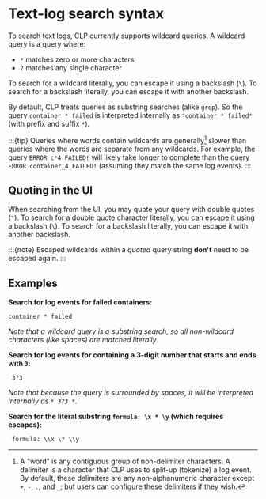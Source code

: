 # Text-log search syntax

To search text logs, CLP currently supports wildcard queries. A wildcard query is a query where:

* `*` matches zero or more characters
* `?` matches any single character

To search for a wildcard literally, you can escape it using a backslash (`\`). To search for a
backslash literally, you can escape it with another backslash.

By default, CLP treats queries as substring searches (alike `grep`). So the query
`container * failed` is interpreted internally as `*container * failed*` (with prefix and suffix
`*`).

:::{tip}
Queries where words contain wildcards are generally[^1] slower than queries where the words are
separate from any wildcards. For example, the query `ERROR c*4 FAILED!` will likely take longer to
complete than the query ` ERROR container_4 FAILED!` (assuming they match the same log events).
:::

## Quoting in the UI

When searching from the UI, you may quote your query with double quotes (`"`). To search for a
double quote character literally, you can escape it using a backslash (`\`). To search for a
backslash literally, you can escape it with another backslash.

:::{note}
Escaped wildcards within a _quoted_ query string **don't** need to be escaped again.
:::

## Examples

**Search for log events for failed containers:**

```
container * failed
```

_Note that a wildcard query is a substring search, so all non-wildcard characters (like spaces) are
matched literally._

**Search for log events for containing a 3-digit number that starts and ends with `3`:**

```
 3?3 
```

_Note that because the query is surrounded by spaces, it will be interpreted internally as
`* 3?3 *`._

**Search for the literal substring ` formula: \x * \y ` (which requires escapes):**

```
 formula: \\x \* \\y
```

[^1]: A "word" is any contiguous group of non-delimiter characters. A delimiter is a character that
CLP uses to split-up (tokenize) a log event. By default, these delimiters are any non-alphanumeric
character except `+`, `-`, `.`, and `_`; but users can
[configure](reference-unstructured-schema-file) these delimiters if they wish.
